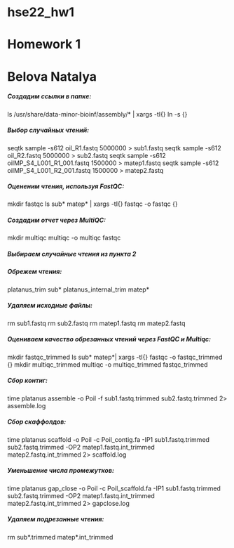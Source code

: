 # hse22_hw1
# Homework 1
# Belova Natalya

##### Создадим ссылки в папке:
 ls /usr/share/data-minor-bioinf/assembly/* | xargs -tI{} ln -s {} 

##### Выбор случайных чтений:
seqtk sample -s612 oil_R1.fastq 5000000 > sub1.fastq
seqtk sample -s612 oil_R2.fastq 5000000 > sub2.fastq
seqtk sample -s612 oilMP_S4_L001_R1_001.fastq 1500000 > matep1.fastq
seqtk sample -s612 oilMP_S4_L001_R2_001.fastq 1500000 > matep2.fastq

##### Оцененим чтения, используя FastQC:
mkdir fastqc
ls sub* matep* | xargs -tI{} fastqc -o fastqc {}

##### Создадим отчет через MultiQC:
mkdir multiqc
multiqc -o multiqc fastqc
##### Выбираем случaйные чтения из пункта 2
##### Обрежем чтения:
platanus_trim sub*
platanus_internal_trim matep*

##### Удаляем исходные файлы:
rm sub1.fastq
rm sub2.fastq
rm matep1.fastq
rm matep2.fastq
##### Oцениваем качество обрезанных чтений через FastQC и Multiqc:
mkdir fastqc_trimmed
ls sub* matep*| xargs -tI{} fastqc -o fastqc_trimmed {}
mkdir multiqc_trimmed
multiqc -o multiqc_trimmed fastqc_trimmed

##### Cбор контиг: 
time platanus assemble -o Poil -f sub1.fastq.trimmed sub2.fastq.trimmed 2> assemble.log

##### Сбор скаффолдов:
time platanus scaffold -o Poil -c Poil_contig.fa -IP1 sub1.fastq.trimmed sub2.fastq.trimmed -OP2 matep1.fastq.int_trimmed matep2.fastq.int_trimmed 2> scaffold.log

##### Уменьшение числа промежутков:

time platanus gap_close -o Poil -c Poil_scaffold.fa -IP1 sub1.fastq.trimmed sub2.fastq.trimmed -OP2 matep1.fastq.int_trimmed matep2.fastq.int_trimmed 2> gapclose.log

##### Удаляем подрезанные чтения:

rm sub*.trimmed matep*.int_trimmed
